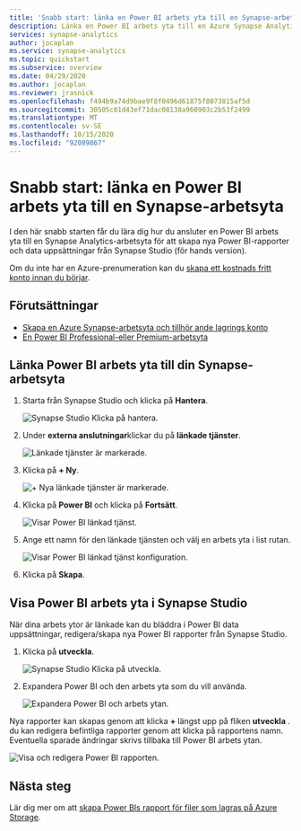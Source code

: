 ```yaml
---
title: 'Snabb start: länka en Power BI arbets yta till en Synapse-arbetsyta'
description: Länka en Power BI arbets yta till en Azure Synapse Analytics-arbetsyta genom att följa stegen i den här hand boken.
services: synapse-analytics
author: jocaplan
ms.service: synapse-analytics
ms.topic: quickstart
ms.subservice: overview
ms.date: 04/29/2020
ms.author: jocaplan
ms.reviewer: jrasnick
ms.openlocfilehash: f494b9a74d9bae9f8f0496d61875f8073815af5d
ms.sourcegitcommit: 30505c01d43ef71dac08138a960903c2b53f2499
ms.translationtype: MT
ms.contentlocale: sv-SE
ms.lasthandoff: 10/15/2020
ms.locfileid: "92089867"
---
```

# <a name="quickstart-linking-a-power-bi-workspace-to-a-synapse-workspace"></a>Snabb start: länka en Power BI arbets yta till en Synapse-arbetsyta

I den här snabb starten får du lära dig hur du ansluter en Power BI arbets yta till en Synapse Analytics-arbetsyta för att skapa nya Power BI-rapporter och data uppsättningar från Synapse Studio (för hands version).

Om du inte har en Azure-prenumeration kan du [skapa ett kostnads fritt konto innan du börjar](https://azure.microsoft.com/free/).

## <a name="prerequisites"></a>Förutsättningar

- [Skapa en Azure Synapse-arbetsyta och tillhör ande lagrings konto](quickstart-create-workspace.md)
- [En Power BI Professional-eller Premium-arbetsyta](https://docs.microsoft.com/power-bi/service-create-the-new-workspaces)

## <a name="link-power-bi-workspace-to-your-synapse-workspace"></a>Länka Power BI arbets yta till din Synapse-arbetsyta

1. Starta från Synapse Studio och klicka på **Hantera**.

    ![Synapse Studio Klicka på hantera.](media/quickstart-link-powerbi/synapse-studio-click-manage.png)

2. Under **externa anslutningar**klickar du på **länkade tjänster**.

    ![Länkade tjänster är markerade.](media/quickstart-link-powerbi/manage-click-linked-services.png)

3. Klicka på **+ Ny**.

    ![+ Nya länkade tjänster är markerade.](media/quickstart-link-powerbi/new-highlighted.png)

4. Klicka på **Power BI** och klicka på **Fortsätt**.

    ![Visar Power BI länkad tjänst.](media/quickstart-link-powerbi/powerbi-linked-service.png)

5. Ange ett namn för den länkade tjänsten och välj en arbets yta i list rutan.

    ![Visar Power BI länkad tjänst konfiguration.](media/quickstart-link-powerbi/workspace-link-dialog.png)

6. Klicka på **Skapa**.

## <a name="view-power-bi-workspace-in-synapse-studio"></a>Visa Power BI arbets yta i Synapse Studio

När dina arbets ytor är länkade kan du bläddra i Power BI data uppsättningar, redigera/skapa nya Power BI rapporter från Synapse Studio.

1. Klicka på **utveckla**.

    ![Synapse Studio Klicka på utveckla.](media/quickstart-link-powerbi/synapse-studio-click-develop.png)

2. Expandera Power BI och den arbets yta som du vill använda.

    ![Expandera Power BI och arbets ytan.](media/quickstart-link-powerbi/develop-expand-powerbi.png)

Nya rapporter kan skapas genom att klicka **+** längst upp på fliken **utveckla** . du kan redigera befintliga rapporter genom att klicka på rapportens namn. Eventuella sparade ändringar skrivs tillbaka till Power BI arbets ytan.

![Visa och redigera Power BI rapporten.](media/quickstart-link-powerbi/powerbi-report.png)


## <a name="next-steps"></a>Nästa steg

Lär dig mer om att [skapa Power BIs rapport för filer som lagras på Azure Storage](sql/tutorial-connect-power-bi-desktop.md).
